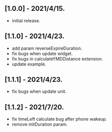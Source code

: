 ## [1.0.0] - 2021/4/15.
 * initial release.
## [1.1.0] - 2021/4/23.
 * add param reverseExpireDuration.
 * fix bugs when update widget.
 * fix bugs in calculateYMDDistance extension.
 * update example.
## [1.1.1] - 2021/4/23.
 * fix bugs when update unit.
## [1.1.2] - 2021/7/20.
 * fix timeLeft calculate bug after phone wakeup.
 * remove initDuration param.